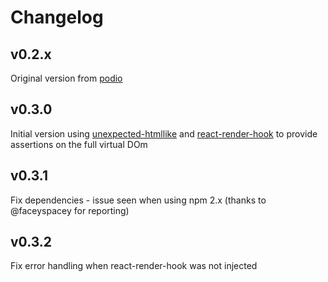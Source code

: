 # Changelog

## v0.2.x

Original version from [podio](https://github.com/podio)

## v0.3.0

Initial version using [unexpected-htmllike](https://github.com/bruderstein/unexpected-htmllike) and 
[react-render-hook](https://github.com/bruderstein/react-render-hook) to provide assertions on the 
full virtual DOm

## v0.3.1

Fix dependencies - issue seen when using npm 2.x (thanks to @faceyspacey for reporting)

## v0.3.2

Fix error handling when react-render-hook was not injected